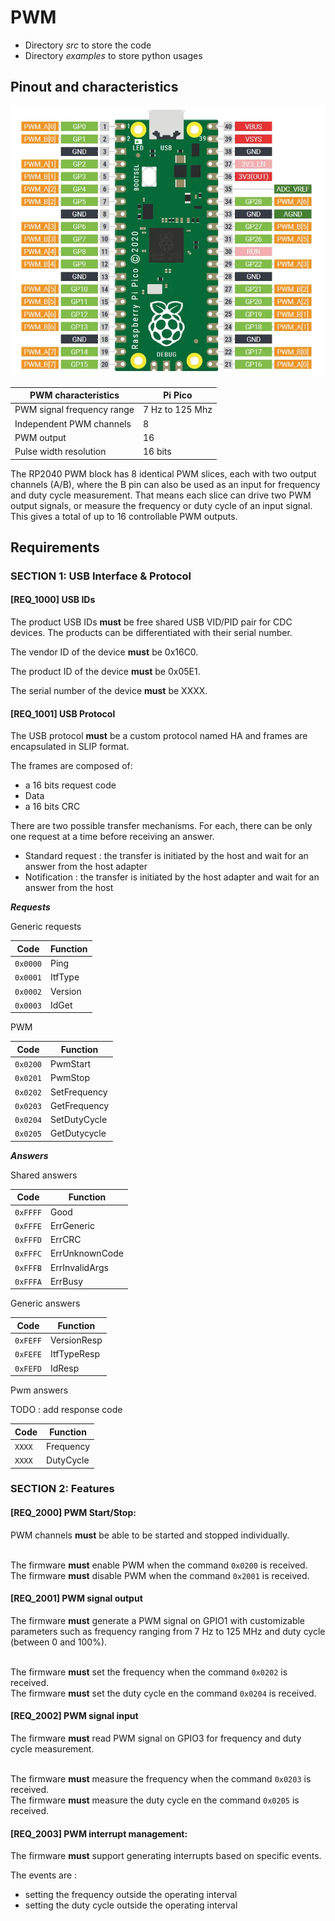 # PWM

- Directory *src* to store the code
- Directory *examples* to store python usages

## Pinout and characteristics

![](img/picoha_pwm_pinout.png)

|PWM characteristics 		|Pi Pico		|
|------- 			        | -------		|
|PWM signal frequency range	|7 Hz to 125 Mhz|
|Independent PWM channels	|8			    |
|PWM output			        |16			    |
|Pulse width resolution	    |16 bits		|

The RP2040 PWM block has 8 identical PWM slices, each with two output channels (A/B), where the B pin can also be used as an input for frequency and duty cycle measurement. That means each slice can drive two PWM output signals, or measure the frequency or duty cycle of an input signal. This gives a total of up to 16 controllable PWM outputs.

## Requirements

### SECTION 1: USB Interface & Protocol

#### [REQ_1000] USB IDs

The product USB IDs **must** be free shared USB VID/PID pair for CDC devices. The products can be differentiated with their serial number.

The vendor ID of the device **must** be 0x16C0.

The product ID of the device **must** be 0x05E1.

The serial number of the device **must** be XXXX.

#### [REQ_1001] USB Protocol

The USB protocol **must** be a custom protocol named HA and frames are encapsulated in SLIP format.

The frames are composed of:

- a 16 bits request code
- Data
- a 16 bits CRC

There are two possible transfer mechanisms. For each, there can be only one request at a time before receiving an answer.

- Standard request : the transfer is initiated by the host and wait for an answer from the host adapter
- Notification : the transfer is initiated by the host adapter and wait for an answer from the host


***Requests***

Generic requests

| Code        | Function  |
| ----------- | --------- |
| `0x0000`    | Ping      |
| `0x0001`    | ItfType   |
| `0x0002`    | Version   |
| `0x0003`    | IdGet     |

PWM

| Code        | Function        |
| ----------- | --------------  |
| `0x0200`    | PwmStart        |
| `0x0201`    | PwmStop         |
| `0x0202`    | SetFrequency    |
| `0x0203`    | GetFrequency    |
| `0x0204`    | SetDutyCycle    |
| `0x0205`    | GetDutycycle    |


***Answers***

Shared answers

| Code        | Function      |
| ----------- | ------------- |
| `0xFFFF`    | Good          |
| `0xFFFE`    | ErrGeneric    |
| `0xFFFD`    | ErrCRC        |
| `0xFFFC`    | ErrUnknownCode|
| `0xFFFB`    | ErrInvalidArgs|
| `0xFFFA`    | ErrBusy       |

Generic answers

| Code        | Function      |
| ----------- | ------------- |
| `0xFEFF`    | VersionResp   |
| `0xFEFE`    | ItfTypeResp   |
| `0xFEFD`    | IdResp        |

Pwm answers

TODO : add response code

| Code        | Function      |
| ----------- | ------------- |
| `XXXX`      | Frequency     |
| `XXXX`      | DutyCycle     |



### SECTION 2: Features

#### [REQ_2000] PWM Start/Stop:

PWM channels **must** be able to be started and stopped individually.

<br>The firmware **must** enable PWM when the command `0x0200` is received.<br>
The firmware **must** disable PWM when the command `0x2001` is received.


#### [REQ_2001] PWM signal output

The firmware **must** generate a PWM signal on GPIO1 with customizable parameters such as frequency ranging from 7 Hz to 125 MHz and duty cycle (between 0 and 100%).

<br>The firmware **must** set the frequency when the command `0x0202` is received.<br>
The firmware **must** set the duty cycle en the command `0x0204` is received.

#### [REQ_2002] PWM signal input

The firmware **must** read PWM signal on GPIO3 for frequency and duty cycle measurement.

<br>The firmware **must** measure the frequency when the command `0x0203` is received.<br>
The firmware **must** measure the duty cycle en the command `0x0205` is received.

#### [REQ_2003] PWM interrupt management:

The firmware **must** support generating interrupts based on specific events.

The events are : 
- setting the frequency outside the operating interval
- setting the duty cycle outside the operating interval